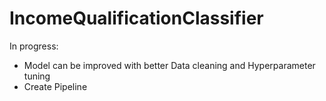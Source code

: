 # IncomeQualificationClassifier

In progress:

- Model can be improved with better Data cleaning and Hyperparameter tuning
- Create Pipeline
